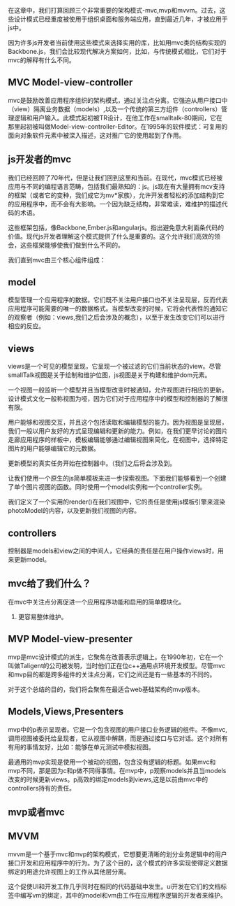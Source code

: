 在这章中，我们打算回顾三个非常重要的架构模式-mvc,mvp和mvvm。过去，这些设计模式已经重度被使用于组织桌面和服务端应用，直到最近几年，才被应用于js中。

因为许多js开发者当前使用这些模式来选择实用的库，比如用mvc类的结构实现的Backbone.js，我们会比较现代解决方案如何，比如，与传统模式相比，它们对于mvc的解释有什么不同。

## MVC Model-view-controller

mvc是鼓励改善应用程序组织的架构模式，通过关注点分离。它强迫从用户接口中（view）隔离业务数据（models）,以及一个传统的第三方组件（controllers）管理逻辑和用户输入。此模式起初被TR设计，在他工作在smalltalk-80期间，它在那里起初被叫做Model-view-controller-Editor。在1995年的软件模式：可复用的面向对象软件元素中被深入描述，这对推广它的使用起到了作用。

## js开发者的mvc

我们已经回顾了70年代，但是让我们回到这里和当前。在现代，mvc模式已经被应用与不同的编程语言范畴，包括我们最熟知的：js。js现在有大量拥有mcv支持的框架（或者它的变种，我们成它为mv*家族），允许开发者轻松的添加结构到它的应用程序中，而不会有大影响。一个因为缺乏结构，非常难读，难维护的描述代码的术语。

这些框架包括，像Backbone,Ember.js和angularjs。指出避免意大利面条代码的价值。现代js开发者理解这个模式提供了什么是重要的。这个允许我们高效的领会，这些框架能够使我们做到什么不同的。

我们直到mvc由三个核心组件组成：

## model

模型管理一个应用程序的数据。它们既不关注用户接口也不关注呈现层，反而代表应用程序可能需要的唯一的数据格式。当模型改变的时候，它将会代表性的通知它的观察者（例如：views,我们之后会涉及的概念），以至于发生改变它们可以进行相应的反应。

## views 

views是一个可见的模型呈现，它呈现一个被过滤的它们当前状态的view。尽管smallTalk视图是关于绘制和维护位图，js视图是关于构建和维护dom元素。

一个视图一般监听一个模型并且当模型改变时被通知，允许视图进行相应的更新。设计模式文化一般称视图为哑，因为它们对于应用程序中的模型和控制器的了解很有限。

用户能够和视图交互，并且这个包括读取和编辑模型的能力。因为视图是呈现层，我们一般以用户友好的方式呈现编辑和更新的能力。例如，在我们更早讨论的图片走廊应用程序的样板中，模板编辑能够通过编辑视图来简化，在视图中，选择特定图片的用户能够编辑它的元数据。

更新模型的真实任务开始在控制器中。（我们之后将会涉及到。

让我们使用一个原生的js简单模板来进一步探索视图。下面我们能够看到一个创建了单个图片视图的函数。同时使用一个model实例和一个controller实例。

我们定义了一个实用的render()在我们视图中，它的责任是使用js模板引擎来渲染photoModel的内容，以及更新我们视图的内容。

## controllers

控制器是models和view之间的中间人，它经典的责任是在用户操作views时，用来更新model。

## mvc给了我们什么？

在mvc中关注点分离促进一个应用程序功能和启用的简单模块化。

1. 更容易整体维护。


## MVP Model-view-presenter

mvp是mvc设计模式的派生，它聚焦在改善表示逻辑上。在1990年初，它在一个叫做Taligent的公司被发明，当时他们正在位c++通用点环境开发模型。尽管mvc和mvp目的都是跨多组件的关注点分离，它们之间还是有一些基本的不同的。

对于这个总结的目的，我们将会聚焦在最适合web基础架构的mvp版本。

## Models,Views,Presenters

mvp中的p表示呈现者。它是一个包含视图的用户接口业务逻辑的组件。不像mvc,调用视图被委托给呈现者，它从视图中解耦，而是通过接口与它对话。这个对所有有用的事情友好，比如：能够在单元测试中模拟视图。

最通用的mvp实现是使用一个被动的视图，包含没有逻辑的标题。如果mvc和mvp不同，那是因为c和p做不同得事情。在mvp中，p观察models并且当models改变的时候更新views。p高效的绑定models到views,这是以前由mvc中的controllers持有的责任。

## mvp或者mvc

## MVVM

mvvm是一个基于mvc和mvp的架构模式，它想要更清晰的划分业务逻辑中的用户接口开发和应用程序中的行为。为了这个目的，这个模式的许多实现使得定义数据绑定的用途允许视图上的工作从其他层分离。

这个促使UI和开发工作几乎同时在相同的代码基础中发生。ui开发在它们的文档标签中编写vm的绑定，其中的model和vm由工作在应用程序逻辑的开发者来维护。